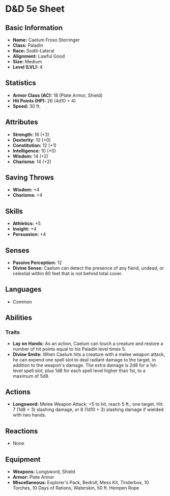 # D&D 5e Sheet
## Basic Information
- **Name:** Caelum Froso Storringer
- **Class:** Paladin
- **Race:** Sodili-Lateral
- **Alignment:** Lawful Good
- **Size:** Medium
- **Level (LVL):** 4

## Statistics
- **Armor Class (AC):** 18 (Plate Armor, Shield)
- **Hit Points (HP):** 26 (4d10 + 4)
- **Speed:** 30 ft.

## Attributes
- **Strength:** 16 (+3)
- **Dexterity:** 10 (+0)
- **Constitution:** 12 (+1)
- **Intelligence:** 10 (+0)
- **Wisdom:** 14 (+2)
- **Charisma:** 14 (+2)

## Saving Throws
- **Wisdom:** +4
- **Charisma:** +4

## Skills
- **Athletics:** +5
- **Insight:** +4
- **Persuasion:** +4

## Senses
- **Passive Perception:** 12
- **Divine Sense:** Caelum can detect the presence of any fiend, undead, or celestial within 60 feet that is not behind total cover.

## Languages
- Common

## Abilities
### Traits
- **Lay on Hands:** As an action, Caelum can touch a creature and restore a number of hit points equal to his Paladin level times 5.
- **Divine Smite:** When Caelum hits a creature with a melee weapon attack, he can expend one spell slot to deal radiant damage to the target, in addition to the weapon's damage. The extra damage is 2d8 for a 1st-level spell slot, plus 1d8 for each spell level higher than 1st, to a maximum of 5d8.

## Actions
- **Longsword:** Melee Weapon Attack: +5 to hit, reach 5 ft., one target. Hit: 7 (1d8 + 3) slashing damage, or 8 (1d10 + 3) slashing damage if wielded with two hands.

## Reactions
- None

## Equipment
- **Weapons:** Longsword, Shield
- **Armor:** Plate Armor
- **Miscellaneous:** Explorer's Pack, Bedroll, Mess Kit, Tinderbox, 10 Torches, 10 Days of Rations, Waterskin, 50 ft. Hempen Rope
